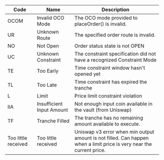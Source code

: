 | Code                 | Name                      | Description                                                                                                          |
|----------------------|---------------------------|----------------------------------------------------------------------------------------------------------------------|
| OCOM                 | Invalid OCO Mode          | The OCO mode provided to placeOrder() is invalid.                                                                    |
| UR                   | Unknown Route             | The specified order route is invalid.                                                                                | 
| NO                   | Not Open                  | Order status state is not OPEN                                                                                       |
| UC                   | Unknown Constraint        | The constraint specification did not have a recognized Constraint Mode                                               |
| TE                   | Too Early                 | Time constraint window hasn't opened yet                                                                             |
| TL                   | Too Late                  | Time constraint has expired the tranche                                                                              |
| L                    | Limit                     | Price limit constraint violation                                                                                     |
| IIA                  | Insufficient Input Amount | Not enough input coin available in the vault (from Uniswap)                                                          |
| TF                   | Tranche Filled            | The tranche has no remaining amount available to execute.                                                            |
| Too little received  | Too little received       | Uniswap v3 error when min output amount is not filled. Can happen when a limit price is very near the current price. |
